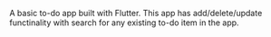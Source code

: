 A basic to-do app built with Flutter. This app has add/delete/update functinality with search for any existing to-do item in the app.
